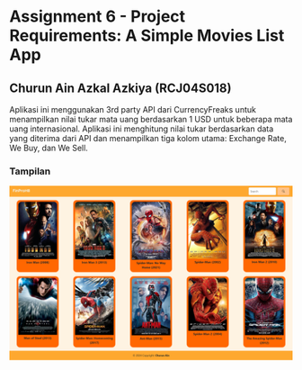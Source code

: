 # Assignment 6 - Project Requirements: A Simple Movies List App
## Churun Ain Azkal Azkiya (RCJ04S018)

Aplikasi ini menggunakan 3rd party API dari CurrencyFreaks untuk menampilkan nilai tukar mata uang berdasarkan 1 USD untuk beberapa mata uang internasional. Aplikasi ini menghitung nilai tukar berdasarkan data yang diterima dari API dan menampilkan tiga kolom utama: Exchange Rate, We Buy, dan We Sell.

### Tampilan
![Landing Page](Movie-App.png)